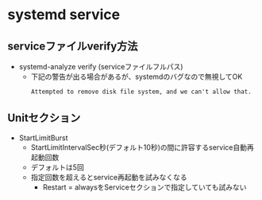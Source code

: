 # systemd service

## serviceファイルverify方法

* systemd-analyze verify (serviceファイルフルパス) 
  * 下記の警告が出る場合があるが、systemdのバグなので無視してOK
    ```
    Attempted to remove disk file system, and we can't allow that.
    ```

## Unitセクション

* StartLimitBurst
  * StartLimitIntervalSec秒(デフォルト10秒)の間に許容するservice自動再起動回数
  * デフォルトは5回
  * 指定回数を超えるとservice再起動を試みなくなる
    * Restart = alwaysをServiceセクションで指定していても試みない